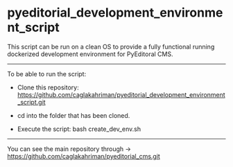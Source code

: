 # pyeditorial_development_environment_script
This script can be run on a clean OS to provide a fully functional running dockerized development environment for PyEditoral CMS.

___

To be able to run the script:
- Clone this repository: https://github.com/caglakahriman/pyeditorial_development_environment_script.git

- cd into the folder that has been cloned.

- Execute the script: bash create_dev_env.sh

___

You can see the main repository through -> https://github.com/caglakahriman/pyeditorial_cms.git 